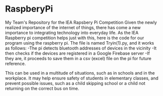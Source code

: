 # RaspberyPi
My Team's Repository for the IEA Rapsbery Pi Competition
Given  the newly realized importance of the internet of things, there has come a new importance to integrating technology into everyday life. 
As the IEA Raspberry pi competition helps just with this, here is the code for our program using the raspberry pi.
The file is named Tryin(1).py, and it works as follows:
-The pi detects bluetooth addresses of devices in the vicinity
-It then checks if the devices are registered in a Google Firebase server
-If they are, it proceeds to save them in a csv (excel) file on the pi for future reference.

This can be used in a multitude of situations, such as in schools and in the workplace. It may help ensure safety of students in elementary classes, and prevent possible issues, such as a child skipping school or a child not returning on the correct bus on time.
